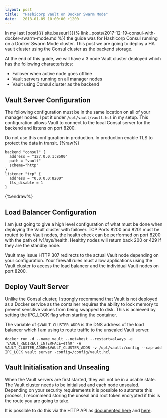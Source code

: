 ```yaml
---
layout: post
title:  "Hashicorp Vault on Docker Swarm Mode"
date:   2018-01-09 10:00:00 +1200
---
```

In my last [post]({{ site.baseurl }}{% link _posts/2017-12-19-consul-with-docker-swarm-mode.md %}) the guide was for Hashicorp Consul running on a Docker Swarm Mode cluster. This post we are going to deploy a HA vault cluster using the Consul cluster as the backend storage.

At the end of this guide, we will have a 3 node Vault cluster deployed which has the following characteristics:
- Failover when active node goes offline
- Vault servers running on all manager nodes
- Vault using Consul cluster as the backend

## Vault Server Configuration
The following configuration must be in the same location on all of your manager nodes. I put it under `/opt/vault/vault.hcl` in my setup. This configuration allows Vault to connect to the local Consul server for the backend and listens on port 8200.

Do not use this configuration in production. In production enable TLS to protect the data in transit.
{%raw%}
```
backend "consul" {
  address = "127.0.0.1:8500"
  path = "vault"
  scheme="http"
}
listener "tcp" {
  address = "0.0.0.0:8200"
  tls_disable = 1
}
```
{%endraw%}

## Load Balancer Configuration
I am just going to give a high level configuration of what must be done when deploying the Vault cluster with failover. TCP Ports 8200 and 8201 must be routed to the Vault nodes, the health check can be performed on port 8200 with the path of /v1/sys/health. Healthy nodes will return back 200 or 429 if they are the standby node.

Vault may issue HTTP 307 redirects to the actual Vault node depending on your configuration. Your firewall rules must allow applications using the Vault cluster to access the load balancer and the individual Vault nodes on port 8200.

## Deploy Vault Server
Unlike the Consul cluster, I strongly recommend that Vault is not deployed as a Docker service as the container requires the ability to lock memory to prevent sensitive values from being swapped to disk. This is achieved by setting the IPC_LOCK flag when starting the container.

The variable of `$VAULT_CLUSTER_ADDR` is the DNS address of the load balancer which I am using to route traffic to the unsealed Vault server.
```
docker run -d --name vault --net=host --restart=always -e 'VAULT_REDIRECT_INTERFACE=eth0' -e VAULT_CLUSTER_ADDR=$VAULT_CLUSTER_ADDR -v /opt/vault:/config --cap-add IPC_LOCK vault server -config=/config/vault.hcl
```

## Vault Initialisation and Unsealing
When the Vault servers are first started, they will not be in a usable state. The Vault cluster needs to be initialised and each node unsealed. Depending on your security requirements it is possible to automate this process, I recommend storing the unseal and root token encrypted if this is the route you are going to take.

It is possible to do this via the HTTP API as [documented here](https://www.vaultproject.io/api/system/init.html) and [here](https://www.vaultproject.io/api/system/unseal.html).
